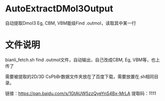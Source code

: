 # AutoExtractDMol3Output
自动提取Dmol3 Eg, CBM, VBM能级Find .outmol，读取其中某一行


# 文件说明 
bianli_fetch.sh  find .outmol文件，自动输出，自己改成CBM, Eg, VBM等，也上传了

需要被提取的2D/3D CsPbBr数据文件夹放在了百度下载，需要放置在.sh相同目录。

链接：https://pan.baidu.com/s/1GtAUW5zzQyeYnS4Bx-MrLA 
提取码：1111 
